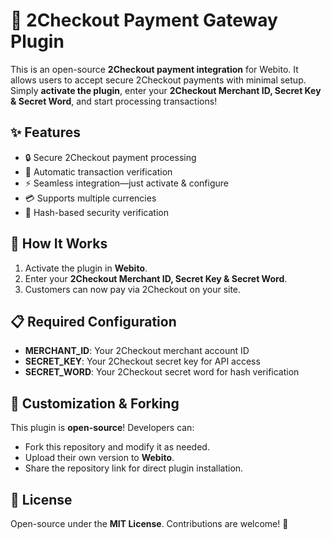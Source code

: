 # 🚀 2Checkout Payment Gateway Plugin  

This is an open-source **2Checkout payment integration** for Webito. It allows users to accept secure 2Checkout payments with minimal setup. Simply **activate the plugin**, enter your **2Checkout Merchant ID, Secret Key & Secret Word**, and start processing transactions!  

## ✨ Features  
- 🔒 Secure 2Checkout payment processing  
- 🔄 Automatic transaction verification  
- ⚡ Seamless integration—just activate & configure  
- 💳 Supports multiple currencies  
- 🔐 Hash-based security verification

## 🔧 How It Works  
1. Activate the plugin in **Webito**.  
2. Enter your **2Checkout Merchant ID, Secret Key & Secret Word**.  
3. Customers can now pay via 2Checkout on your site.

## 📋 Required Configuration
- **MERCHANT_ID**: Your 2Checkout merchant account ID
- **SECRET_KEY**: Your 2Checkout secret key for API access
- **SECRET_WORD**: Your 2Checkout secret word for hash verification

## 🔗 Customization & Forking  
This plugin is **open-source**! Developers can:  
- Fork this repository and modify it as needed.  
- Upload their own version to **Webito**.  
- Share the repository link for direct plugin installation.  

## 📜 License  
Open-source under the **MIT License**. Contributions are welcome! 🚀
